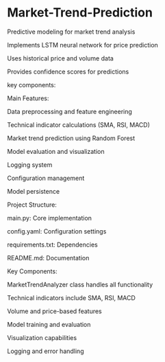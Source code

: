 # Market-Trend-Prediction
Predictive modeling for market trend analysis

Implements LSTM neural network for price prediction

Uses historical price and volume data

Provides confidence scores for predictions


key components:

Main Features:

Data preprocessing and feature engineering

Technical indicator calculations (SMA, RSI, MACD)

Market trend prediction using Random Forest

Model evaluation and visualization

Logging system

Configuration management

Model persistence


Project Structure:

main.py: Core implementation

config.yaml: Configuration settings

requirements.txt: Dependencies

README.md: Documentation


Key Components:

MarketTrendAnalyzer class handles all functionality

Technical indicators include SMA, RSI, MACD

Volume and price-based features

Model training and evaluation

Visualization capabilities

Logging and error handling

